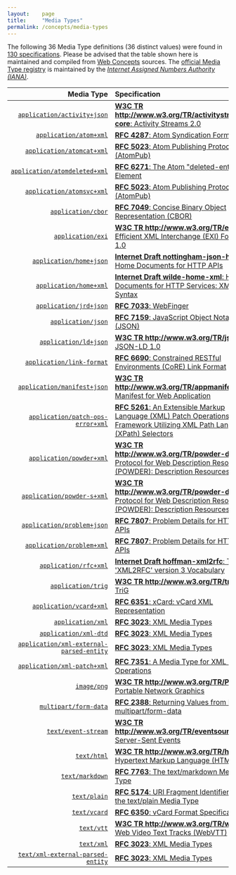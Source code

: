 ```yaml
---
layout:    page
title:     "Media Types"
permalink: /concepts/media-types
---
```




The following 36 Media Type definitions (36 distinct values) were found in [130 specifications](/specs). Please be advised that the table shown here is maintained and compiled from [Web Concepts](/) sources. The [official Media Type registry](http://www.iana.org/assignments/media-types/media-types.xhtml) is maintained by the [*Internet Assigned Numbers Authority (IANA)*](http://www.iana.org/).

Media Type | Specification
-------: | :-------
[`application/activity+json`](/concepts/media-type/application/activity+json) | [**W3C TR http://www.w3.org/TR/activitystreams-core**: Activity Streams 2.0](/specs/W3C/TR/activitystreams-core "This specification details a model for representing potential and completed activities using the JSON format.")
[`application/atom+xml`](/concepts/media-type/application/atom+xml) | [**RFC 4287**: Atom Syndication Format](/specs/IETF/RFC/4287 "Atom is an XML-based document format that describes lists of related information known as &#34;feeds&#34;. Feeds are composed of a number of items, known as &#34;entries&#34;, each with an extensible set of attached metadata. For example, each entry has a title.")
[`application/atomcat+xml`](/concepts/media-type/application/atomcat+xml) | [**RFC 5023**: Atom Publishing Protocol (AtomPub)](/specs/IETF/RFC/5023 "The Atom Publishing Protocol (AtomPub) is an application-level protocol for publishing and editing Web resources. The protocol is based on HTTP transfer of Atom-formatted representations. The Atom format is documented in the Atom Syndication Format.")
[`application/atomdeleted+xml`](/concepts/media-type/application/atomdeleted+xml) | [**RFC 6271**: The Atom "deleted-entry" Element](/specs/IETF/RFC/6271 "This specification adds mechanisms to the Atom Syndication Format that publishers of Atom Feed and Entry documents can use to explicitly identify Atom entries that have been removed.")
[`application/atomsvc+xml`](/concepts/media-type/application/atomsvc+xml) | [**RFC 5023**: Atom Publishing Protocol (AtomPub)](/specs/IETF/RFC/5023 "The Atom Publishing Protocol (AtomPub) is an application-level protocol for publishing and editing Web resources. The protocol is based on HTTP transfer of Atom-formatted representations. The Atom format is documented in the Atom Syndication Format.")
[`application/cbor`](/concepts/media-type/application/cbor) | [**RFC 7049**: Concise Binary Object Representation (CBOR)](/specs/IETF/RFC/7049 "The Concise Binary Object Representation (CBOR) is a data format whose design goals include the possibility of extremely small code size, fairly small message size, and extensibility without the need for version negotiation. These design goals make it different from earlier binary serializations such as ASN.1 and MessagePack.")
[`application/exi`](/concepts/media-type/application/exi) | [**W3C TR http://www.w3.org/TR/exi**: Efficient XML Interchange (EXI) Format 1.0](/specs/W3C/TR/exi "This document is the specification of the Efficient XML Interchange (EXI) format. EXI is a very compact representation for the Extensible Markup Language (XML) Information Set that is intended to simultaneously optimize performance and the utilization of computational resources. The EXI format uses a hybrid approach drawn from the information and formal language theories, plus practical techniques verified by measurements, for entropy encoding XML information. Using a relatively simple algorithm, which is amenable to fast and compact implementation, and a small set of datatype representations, it reliably produces efficient encodings of XML event streams. The grammar production system and format definition of EXI are presented.")
[`application/home+json`](/concepts/media-type/application/home+json) | [**Internet Draft nottingham-json-home**: Home Documents for HTTP APIs](/specs/IETF/I-D/nottingham-json-home "This document proposes a &#34;home document&#34; format for non-browser HTTP clients.")
[`application/home+xml`](/concepts/media-type/application/home+xml) | [**Internet Draft wilde-home-xml**: Home Documents for HTTP Services: XML Syntax](/specs/IETF/I-D/wilde-home-xml "The specification for HTTP API Home Documents provides a JSON syntax only. This specification provides an XML syntax for the same data model, so that the concept of Home Documents can be consistently exposed in both JSON- and XML-based HTTP APIs. It also defines the link relation type &#34;home&#34; so that applications can identify links to home documents.")
[`application/jrd+json`](/concepts/media-type/application/jrd+json) | [**RFC 7033**: WebFinger](/specs/IETF/RFC/7033 "This specification defines the WebFinger protocol, which can be used to discover information about people or other entities on the Internet using standard HTTP methods. WebFinger discovers information for a URI that might not be usable as a locator otherwise, such as account or email URIs.")
[`application/json`](/concepts/media-type/application/json) | [**RFC 7159**: JavaScript Object Notation (JSON)](/specs/IETF/RFC/7159 "JavaScript Object Notation (JSON) is a lightweight, text-based, language-independent data interchange format. It was derived from the ECMAScript Programming Language Standard. JSON defines a small set of formatting rules for the portable representation of structured data.")
[`application/ld+json`](/concepts/media-type/application/ld+json) | [**W3C TR http://www.w3.org/TR/json-ld**: JSON-LD 1.0](/specs/W3C/TR/json-ld "JSON is a useful data serialization and messaging format. This specification defines JSON-LD, a JSON-based format to serialize Linked Data. The syntax is designed to easily integrate into deployed systems that already use JSON, and provides a smooth upgrade path from JSON to JSON-LD. It is primarily intended to be a way to use Linked Data in Web-based programming environments, to build interoperable Web services, and to store Linked Data in JSON-based storage engines.")
[`application/link-format`](/concepts/media-type/application/link-format) | [**RFC 6690**: Constrained RESTful Environments (CoRE) Link Format](/specs/IETF/RFC/6690 "This specification defines Web Linking using a link format for use by constrained web servers to describe hosted resources, their attributes, and other relationships between links. Based on the HTTP Link Header field defined in RFC 5988, the Constrained RESTful Environments (CoRE) Link Format is carried as a payload and is assigned an Internet media type. &#34;RESTful&#34; refers to the Representational State Transfer (REST) architecture. A well-known URI is defined as a default entry point for requesting the links hosted by a server.")
[`application/manifest+json`](/concepts/media-type/application/manifest+json) | [**W3C TR http://www.w3.org/TR/appmanifest**: Manifest for Web Application](/specs/W3C/TR/appmanifest "This specification defines a JSON-based manifest that provides developers with a centralized place to put metadata associated with a web application. This includes, but is not limited to, the web application's name, links to icons, as well as the preferred URL to open when a user launches the web application. The manifest also allows developers to declare a default orientation for their web application, as well as providing the ability to set the display mode for the application (e.g., in fullscreen). Additionally, the manifest allows a developer to &#34;scope&#34; a web application to a URL. This restricts the URLs to which the application can be navigated and provides a means to &#34;deep link&#34; into a web application from other applications. Using this metadata, user agents can provide developers with means to create user experiences that are more comparable to that of a native application. In addition, this specification defines the manifest link type, which provides a declarative means for a document to be associated with a manifest.")
[`application/patch-ops-error+xml`](/concepts/media-type/application/patch-ops-error+xml) | [**RFC 5261**: An Extensible Markup Language (XML) Patch Operations Framework Utilizing XML Path Language (XPath) Selectors](/specs/IETF/RFC/5261 "Extensible Markup Language (XML) documents are widely used as containers for the exchange and storage of arbitrary data in today's systems. In order to send changes to an XML document, an entire copy of the new version must be sent, unless there is a means of indicating only the portions that have changed. This document describes an XML patch framework utilizing XML Path language (XPath) selectors. These selector values and updated new data content constitute the basis of patch operations described in this document. In addition to them, with basic <add>, <replace>, and <remove> directives a set of patches can then be applied to update an existing XML document.")
[`application/powder+xml`](/concepts/media-type/application/powder+xml) | [**W3C TR http://www.w3.org/TR/powder-dr**: Protocol for Web Description Resources (POWDER): Description Resources](/specs/W3C/TR/powder-dr "The purpose of the Protocol for Web Description Resources (POWDER) is to provide a means for individuals or organizations to describe a group of resources through the publication of machine-readable metadata, as motivated by the POWDER Use Cases. This document details the creation and lifecycle of Description Resources (DRs), which encapsulate such metadata. These are typically represented in a highly constrained XML dialect that is relatively human-readable. The meaning of such DRs are underpinned by formal semantics, accessible by performing a GRDDL Transform.")
[`application/powder-s+xml`](/concepts/media-type/application/powder-s+xml) | [**W3C TR http://www.w3.org/TR/powder-dr**: Protocol for Web Description Resources (POWDER): Description Resources](/specs/W3C/TR/powder-dr "The purpose of the Protocol for Web Description Resources (POWDER) is to provide a means for individuals or organizations to describe a group of resources through the publication of machine-readable metadata, as motivated by the POWDER Use Cases. This document details the creation and lifecycle of Description Resources (DRs), which encapsulate such metadata. These are typically represented in a highly constrained XML dialect that is relatively human-readable. The meaning of such DRs are underpinned by formal semantics, accessible by performing a GRDDL Transform.")
[`application/problem+json`](/concepts/media-type/application/problem+json) | [**RFC 7807**: Problem Details for HTTP APIs](/specs/IETF/RFC/7807 "This document defines a &#34;problem detail&#34; as a way to carry machine-readable details of errors in a HTTP response, to avoid the need to invent new error response formats for HTTP APIs.")
[`application/problem+xml`](/concepts/media-type/application/problem+xml) | [**RFC 7807**: Problem Details for HTTP APIs](/specs/IETF/RFC/7807 "This document defines a &#34;problem detail&#34; as a way to carry machine-readable details of errors in a HTTP response, to avoid the need to invent new error response formats for HTTP APIs.")
[`application/rfc+xml`](/concepts/media-type/application/rfc+xml) | [**Internet Draft hoffman-xml2rfc**: The 'XML2RFC' version 3 Vocabulary](/specs/IETF/I-D/hoffman-xml2rfc " This document defines the &#34;XML2RFC&#34; version 3 vocabulary; an XML-based language used for writing RFCs and Internet-Drafts. It is heavily derived from the version 2 vocabulary that is also under discussion. This document obsoletes the v2 grammar described in RFC 2629 and its expected followup, draft-reschke-xml2rfc.")
[`application/trig`](/concepts/media-type/application/trig) | [**W3C TR http://www.w3.org/TR/trig**: TriG](/specs/W3C/TR/trig "The Resource Description Framework (RDF) is a general-purpose language for representing information in the Web. This document defines a textual syntax for RDF called TriG that allows an RDF dataset to be completely written in a compact and natural text form, with abbreviations for common usage patterns and datatypes. TriG is an extension of the Turtle [turtle] format.")
[`application/vcard+xml`](/concepts/media-type/application/vcard+xml) | [**RFC 6351**: xCard: vCard XML Representation](/specs/IETF/RFC/6351 "This document defines the XML schema of the vCard data format.")
[`application/xml`](/concepts/media-type/application/xml) | [**RFC 3023**: XML Media Types](/specs/IETF/RFC/3023 "This document standardizes five new media types - text/xml, application/xml, text/xml-external-parsed-entity, application/xml-external-parsed-entity, and application/xml-dtd - for use in exchanging network entities that are related to the Extensible Markup Language (XML). This document also standardizes a convention (using the suffix '+xml') for naming media types outside of these five types when those media types represent XML MIME (Multipurpose Internet Mail Extensions) entities. XML MIME entities are currently exchanged via the HyperText Transfer Protocol on the World Wide Web, are an integral part of the WebDAV protocol for remote web authoring, and are expected to have utility in many domains.")
[`application/xml-dtd`](/concepts/media-type/application/xml-dtd) | [**RFC 3023**: XML Media Types](/specs/IETF/RFC/3023 "This document standardizes five new media types - text/xml, application/xml, text/xml-external-parsed-entity, application/xml-external-parsed-entity, and application/xml-dtd - for use in exchanging network entities that are related to the Extensible Markup Language (XML). This document also standardizes a convention (using the suffix '+xml') for naming media types outside of these five types when those media types represent XML MIME (Multipurpose Internet Mail Extensions) entities. XML MIME entities are currently exchanged via the HyperText Transfer Protocol on the World Wide Web, are an integral part of the WebDAV protocol for remote web authoring, and are expected to have utility in many domains.")
[`application/xml-external-parsed-entity`](/concepts/media-type/application/xml-external-parsed-entity) | [**RFC 3023**: XML Media Types](/specs/IETF/RFC/3023 "This document standardizes five new media types - text/xml, application/xml, text/xml-external-parsed-entity, application/xml-external-parsed-entity, and application/xml-dtd - for use in exchanging network entities that are related to the Extensible Markup Language (XML). This document also standardizes a convention (using the suffix '+xml') for naming media types outside of these five types when those media types represent XML MIME (Multipurpose Internet Mail Extensions) entities. XML MIME entities are currently exchanged via the HyperText Transfer Protocol on the World Wide Web, are an integral part of the WebDAV protocol for remote web authoring, and are expected to have utility in many domains.")
[`application/xml-patch+xml`](/concepts/media-type/application/xml-patch+xml) | [**RFC 7351**: A Media Type for XML Patch Operations](/specs/IETF/RFC/7351 "The XML Patch media type &#34;application/xml-patch+xml&#34; defines an XML document structure for expressing a sequence of patch operations that are applied to an XML document. The XML Patch document format's foundations are defined in RFC 5261, this specification defines a document format and a media type registration, so that XML Patch documents can be labeled with a media type, for example in HTTP conversations. In addition to the media type registration, this specification also updates RFC 5261 in some aspects, limiting these updates to cases where RFC 5261 needed to be fixed, or was hard to understand.")
[`image/png`](/concepts/media-type/image/png) | [**W3C TR http://www.w3.org/TR/PNG**: Portable Network Graphics](/specs/W3C/TR/PNG "This document describes PNG (Portable Network Graphics), an extensible file format for the lossless, portable, well-compressed storage of raster images. PNG provides a patent-free replacement for GIF and can also replace many common uses of TIFF. Indexed-color, grayscale, and truecolor images are supported, plus an optional alpha channel. Sample depths range from 1 to 16 bits. PNG is designed to work well in online viewing applications, such as the World Wide Web, so it is fully streamable with a progressive display option. PNG is robust, providing both full file integrity checking and simple detection of common transmission errors. Also, PNG can store gamma and chromaticity data for improved color matching on heterogeneous platforms.")
[`multipart/form-data`](/concepts/media-type/multipart/form-data) | [**RFC 2388**: Returning Values from Forms: multipart/form-data](/specs/IETF/RFC/2388 "This specification defines an Internet Media Type, multipart/form-data, which can be used by a wide variety of applications and transported by a wide variety of protocols as a way of returning a set of values as the result of a user filling out a form.")
[`text/event-stream`](/concepts/media-type/text/event-stream) | [**W3C TR http://www.w3.org/TR/eventsource**: Server-Sent Events](/specs/W3C/TR/eventsource " specification defines an API for opening an HTTP connection for receiving push notifications from a server in the form of DOM events. The API is designed such that it can be extended to work with other push notification schemes such as Push SMS.")
[`text/html`](/concepts/media-type/text/html) | [**W3C TR http://www.w3.org/TR/html4**: Hypertext Markup Language (HTML)](/specs/W3C/TR/html4 "This specification defines the HyperText Markup Language (HTML), the publishing language of the World Wide Web. This specification defines HTML 4.01, which is a subversion of HTML 4. In addition to the text, multimedia, and hyperlink features of the previous versions of HTML (HTML 3.2 and HTML 2.0), HTML 4 supports more multimedia options, scripting languages, style sheets, better printing facilities, and documents that are more accessible to users with disabilities. HTML 4 also takes great strides towards the internationalization of documents, with the goal of making the Web truly World Wide.")
[`text/markdown`](/concepts/media-type/text/markdown) | [**RFC 7763**: The text/markdown Media Type](/specs/IETF/RFC/7763 "This document registers the text/markdown media type for use with Markdown, a family of plain-text formatting syntaxes that optionally can be converted to formal markup languages such as HTML.")
[`text/plain`](/concepts/media-type/text/plain) | [**RFC 5174**: URI Fragment Identifiers for the text/plain Media Type](/specs/IETF/RFC/5174 "This memo defines URI fragment identifiers for text/plain MIME entities. These fragment identifiers make it possible to refer to parts of a text/plain MIME entity, either identified by character position or range, or by line position or range. Fragment identifiers may also contain information for integrity checks to make them more robust.")
[`text/vcard`](/concepts/media-type/text/vcard) | [**RFC 6350**: vCard Format Specification](/specs/IETF/RFC/6350 "This document defines the vCard data format for representing and exchanging a variety of information about individuals and other entities (e.g., formatted and structured name and delivery addresses, email address, multiple telephone numbers, photograph, logo, audio clips, etc.). This document obsoletes RFCs 2425, 2426, and 4770, and updates RFC 2739.")
[`text/vtt`](/concepts/media-type/text/vtt) | [**W3C TR http://www.w3.org/TR/webvtt**: Web Video Text Tracks (WebVTT)](/specs/W3C/TR/webvtt "This specification defines WebVTT, the Web Video Text Tracks format. Its main use is for marking up external text track resources in connection with the HTML <track> element. WebVTT files provide captions or subtitles for video content, and also text video descriptions, chapters for content navigation, and more generally any form of metadata that is time-aligned with audio or video content.")
[`text/xml`](/concepts/media-type/text/xml) | [**RFC 3023**: XML Media Types](/specs/IETF/RFC/3023 "This document standardizes five new media types - text/xml, application/xml, text/xml-external-parsed-entity, application/xml-external-parsed-entity, and application/xml-dtd - for use in exchanging network entities that are related to the Extensible Markup Language (XML). This document also standardizes a convention (using the suffix '+xml') for naming media types outside of these five types when those media types represent XML MIME (Multipurpose Internet Mail Extensions) entities. XML MIME entities are currently exchanged via the HyperText Transfer Protocol on the World Wide Web, are an integral part of the WebDAV protocol for remote web authoring, and are expected to have utility in many domains.")
[`text/xml-external-parsed-entity`](/concepts/media-type/text/xml-external-parsed-entity) | [**RFC 3023**: XML Media Types](/specs/IETF/RFC/3023 "This document standardizes five new media types - text/xml, application/xml, text/xml-external-parsed-entity, application/xml-external-parsed-entity, and application/xml-dtd - for use in exchanging network entities that are related to the Extensible Markup Language (XML). This document also standardizes a convention (using the suffix '+xml') for naming media types outside of these five types when those media types represent XML MIME (Multipurpose Internet Mail Extensions) entities. XML MIME entities are currently exchanged via the HyperText Transfer Protocol on the World Wide Web, are an integral part of the WebDAV protocol for remote web authoring, and are expected to have utility in many domains.")
